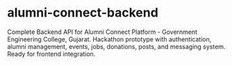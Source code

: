 # alumni-connect-backend
Complete Backend API for Alumni Connect Platform - Government Engineering College, Gujarat. Hackathon prototype with authentication, alumni management, events, jobs, donations, posts, and messaging system. Ready for frontend integration.

